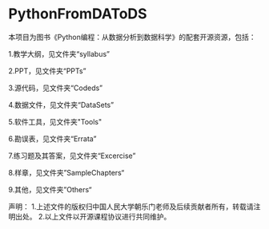 # PythonFromDAToDS
本项目为图书《Python编程：从数据分析到数据科学》的配套开源资源，包括：

  1.教学大纲，见文件夹“syllabus”
  
  2.PPT，见文件夹“PPTs”
  
  3.源代码，见文件夹“Codeds”
  
  4.数据文件，见文件夹“DataSets”
  
  5.软件工具，见文件夹"Tools"
  
  6.勘误表，见文件夹“Errata”
  
  7.练习题及其答案，见文件夹“Excercise”
  
  8.样章，见文件夹”SampleChapters“
  
  9.其他，见文件夹”Others“

声明：
  1.上述文件的版权归中国人民大学朝乐门老师及后续贡献者所有，转载请注明出处。
  2.以上文件以开源课程协议进行共同维护。
